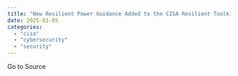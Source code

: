 ```yaml
---
title: "New Resilient Power Guidance Added to the CISA Resilient Toolkit Portal"
date: 2025-01-05
categories: 
  - "cisa"
  - "cybersecurity"
  - "security"
---
```


Go to Source
